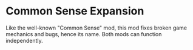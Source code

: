 # Common Sense Expansion
Like the well-known "Common Sense" mod, this mod fixes broken game mechanics and bugs, hence its name. Both mods can function independently.
